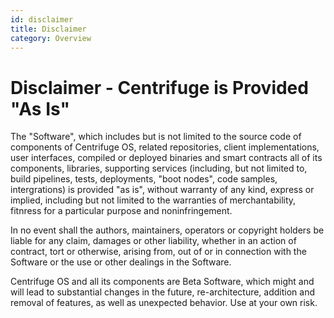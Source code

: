 ```yaml
---
id: disclaimer
title: Disclaimer
category: Overview
---
```



# Disclaimer - Centrifuge is Provided "As Is"

The "Software", which includes but is not limited to the source code of components of Centrifuge OS, related repositories, client implementations, user interfaces, compiled or deployed binaries and smart contracts all of its components, libraries, supporting services (including, but not limited to, build pipelines, tests, deployments, "boot nodes", code samples, intergrations) is provided "as is", without warranty of any kind, express or implied, including but not limited to the warranties of merchantability, fitnress for a particular purpose and noninfringement.

In no event shall the authors, maintainers, operators or copyright holders be liable for any claim, damages or other liability, whether in an action of contract, tort or otherwise, arising from, out of or in connection with the Software or the use or other dealings in the Software.

Centrifuge OS and all its components are Beta Software, which might and will lead to substantial changes in the future, re-architecture, addition and removal of features, as well as unexpected behavior. Use at your own risk.

